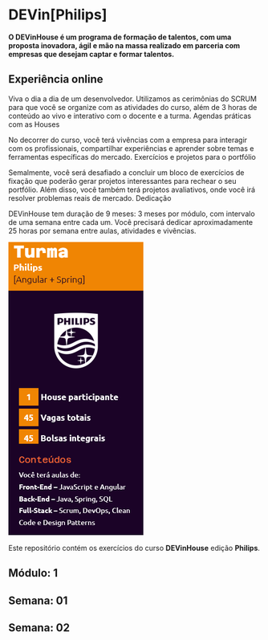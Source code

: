 # DEVin[Philips]
<strong>O DEVinHouse é um programa de formação de talentos, com uma proposta inovadora, ágil e mão na massa realizado em parceria com empresas que desejam captar e formar talentos.</strong>

## <strong>Experiência online</strong>

Viva o dia a dia de um desenvolvedor. Utilizamos as cerimônias do SCRUM para que você se organize com as atividades do curso, além de 3 horas de conteúdo ao vivo e interativo com o docente e a turma. Agendas práticas com as Houses

No decorrer do curso, você terá vivências com a empresa para interagir com os profissionais, compartilhar experiências e aprender sobre temas e ferramentas específicas do mercado. Exercícios e projetos para o portfólio

Semalmente, você será desafiado a concluir um bloco de exercícios de fixação que poderão gerar projetos interessantes para rechear o seu portfólio. Além disso, você também terá projetos avaliativos, onde você irá resolver problemas reais de mercado. Dedicação

DEVinHouse tem duração de 9 meses: 3 meses por módulo, com intervalo de uma semana entre cada um. Você precisará dedicar aproximadamente 25 horas por semana entre aulas, atividades e vivências.

![Afafa](imagens/dev.png)

 Este repositório contém os exercícios do curso <strong>DEVinHouse</strong>  edição <strong>Philips</strong>.

## Módulo: 1

## Semana: 01

## Semana: 02